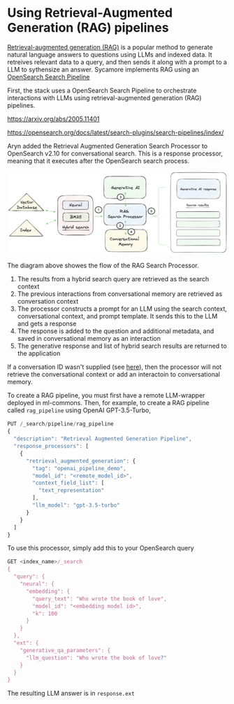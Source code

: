 # Using Retrieval-Augmented Generation (RAG) pipelines

[Retrieval-augmented generation (RAG)](https://arxiv.org/abs/2005.11401) is a popular method to generate natural language answers to questions using LLMs and indexed data. It retreives relevant data to a query, and then sends it along with a prompt to a LLM to sythensize an answer. Sycamore implements RAG using an [OpenSearch Search Pipeline](https://opensearch.org/docs/latest/search-plugins/search-pipelines/index/
)

First, the stack uses a OpenSearch Search Pipeline to orchestrate interactions with LLMs using retrieval-augmented generation (RAG) pipelines. 

https://arxiv.org/abs/2005.11401

https://opensearch.org/docs/latest/search-plugins/search-pipelines/index/

Aryn added the Retrieval Augmented Generation Search Processor to OpenSearch v2.10 for conversational search. This is a response processor, meaning that it executes after the OpenSearch search process. 


![Untitled](imgs/pipeline-architecture.png)


The diagram above showes the flow of the RAG Search Processor.

1. The results from a hybrid search query are retrieved as the search context
2. The previous interactions from conversational memory are retrieved as conversation context
3. The processor constructs a prompt for an LLM using the search context, conversational context, and prompt template. It sends this to the LLM and gets a response
4. The response is added to the question and additional metadata, and saved in conversational memory as an interaction
5. The generative response and list of hybrid search results are returned to the application

If a conversation ID wasn't supplied (see [here](../conversational-memory/using-with-conversational-search.md)), then the processor will not retrieve the conversational context or add an interactoin to conversational memory.

To create a RAG pipeline, you must first have a remote LLM-wrapper deployed in ml-commons. Then, for example, to create a RAG pipeline called `rag_pipeline` using OpenAI GPT-3.5-Turbo,

```javascript
PUT /_search/pipeline/rag_pipeline
{
  "description": "Retrieval Augmented Generation Pipeline",
  "response_processors": [
    {
      "retrieval_augmented_generation": {
        "tag": "openai_pipeline_demo",
        "model_id": "<remote_model_id>",
        "context_field_list": [
          "text_representation"
        ],
        "llm_model": "gpt-3.5-turbo"
      }
    }
  ]
}
```

To use this processor, simply add this to your OpenSearch query 

```javascript
GET <index_name>/_search
{
  "query": {
    "neural": {
      "embedding": {
        "query_text": "Who wrote the book of love",
        "model_id": "<embedding model id>",
        "k": 100
      }
    }
  },
  "ext": {
    "generative_qa_parameters": {
      "llm_question": "Who wrote the book of love?"
    }
  }
}
```

The resulting LLM answer is in `response.ext` 
